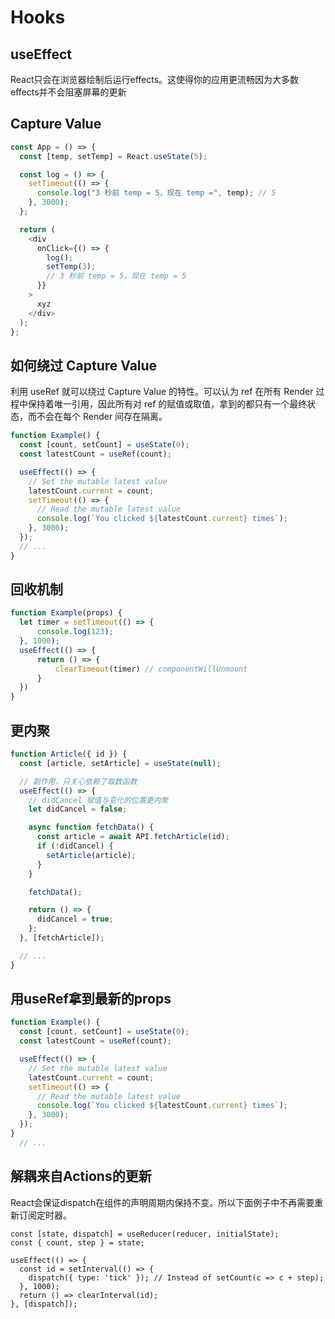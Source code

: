 # Hooks

## useEffect
React只会在浏览器绘制后运行effects。这使得你的应用更流畅因为大多数effects并不会阻塞屏幕的更新

## Capture Value
```javascript
const App = () => {
  const [temp, setTemp] = React.useState(5);

  const log = () => {
    setTimeout(() => {
      console.log("3 秒前 temp = 5，现在 temp =", temp); // 5
    }, 3000);
  };

  return (
    <div
      onClick={() => {
        log();
        setTemp(3);
        // 3 秒前 temp = 5，现在 temp = 5
      }}
    >
      xyz
    </div>
  );
};
```
## 如何绕过 Capture Value
利用 useRef 就可以绕过 Capture Value 的特性。可以认为 ref 在所有 Render 过程中保持着唯一引用，因此所有对 ref 的赋值或取值，拿到的都只有一个最终状态，而不会在每个 Render 间存在隔离。

```javascript
function Example() {
  const [count, setCount] = useState(0);
  const latestCount = useRef(count);

  useEffect(() => {
    // Set the mutable latest value
    latestCount.current = count;
    setTimeout(() => {
      // Read the mutable latest value
      console.log(`You clicked ${latestCount.current} times`);
    }, 3000);
  });
  // ...
}
```
## 回收机制
```javascript
function Example(props) {
  let timer = setTimeout(() => {
      console.log(123);
  }, 1000);
  useEffect(() => {
      return () => {
          clearTimeout(timer) // componentWillUnmount
      }
  })
}
```

## 更内聚
```javascript
function Article({ id }) {
  const [article, setArticle] = useState(null);

  // 副作用，只关心依赖了取数函数
  useEffect(() => {
    // didCancel 赋值与变化的位置更内聚
    let didCancel = false;

    async function fetchData() {
      const article = await API.fetchArticle(id);
      if (!didCancel) {
        setArticle(article);
      }
    }

    fetchData();

    return () => {
      didCancel = true;
    };
  }, [fetchArticle]);

  // ...
}
```

## 用useRef拿到最新的props
```javascript
function Example() {
  const [count, setCount] = useState(0);
  const latestCount = useRef(count);

  useEffect(() => {
    // Set the mutable latest value
    latestCount.current = count;
    setTimeout(() => {
      // Read the mutable latest value
      console.log(`You clicked ${latestCount.current} times`);
    }, 3000);
  });
}
  // ...
```
## 解耦来自Actions的更新
React会保证dispatch在组件的声明周期内保持不变。所以下面例子中不再需要重新订阅定时器。

```javascrit
const [state, dispatch] = useReducer(reducer, initialState);
const { count, step } = state;

useEffect(() => {
  const id = setInterval(() => {
    dispatch({ type: 'tick' }); // Instead of setCount(c => c + step);
  }, 1000);
  return () => clearInterval(id);
}, [dispatch]);


